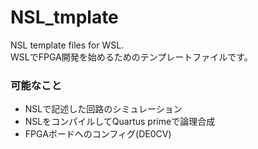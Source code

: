 # NSL_tmplate
NSL template files for WSL.  
WSLでFPGA開発を始めるためのテンプレートファイルです。

### 可能なこと  

- NSLで記述した回路のシミュレーション  
- NSLをコンパイルしてQuartus primeで論理合成  
- FPGAボードへのコンフィグ(DE0CV)  
